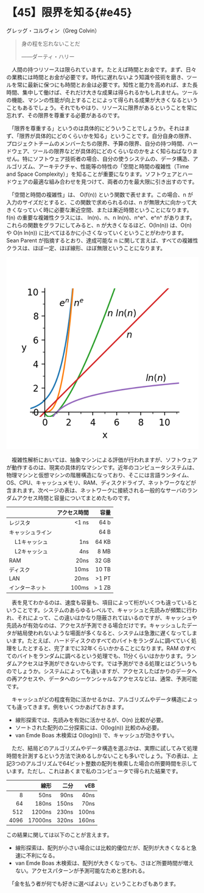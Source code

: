 # 【45】限界を知る{#e45}

<div class="author">グレッグ・コルヴィン（Greg Colvin）</div>

> 身の程を忘れないことだ
>
> <div class="cite_author">&mdash;&mdash;ダーティ・ハリー</div>

　人間の持つリソースは限られています。たとえば時間とお金です。まず、日々の業務には時間とお金が必要です。時代に遅れないよう知識や技術を磨き、ツールを常に最新に保つにも時間とお金は必要です。知性と能力を高めれば、また長時間、集中して働けば、それだけ大きな成果は得られるかもしれません。ツールの機能、マシンの性能が向上することによって得られる成果が大きくなるということもあるでしょう。それでもやはり、リソースに限界があるということを常に忘れず、その限界を尊重する必要があるのです。

　「限界を尊重する」というのは具体的にどういうことでしょうか。それはまず、「限界が具体的にどのくらいかを知る」ということです。自分自身の限界、プロジェクトチームのメンバーたちの限界、予算の限界、自分の持つ時間、ハードウェア、ツールの限界などが具体的にどのくらいなのかをよく知らねばなりません。特にソフトウェア技術者の場合、自分の使うシステムの、データ構造、アルゴリズム、アーキテクチャ、性能等の特性の「空間と時間の複雑性（Time and Space Complexity）」を知ることが重要になります。ソフトウェアとハードウェアの最適な組み合わせを見つけて、両者の力を最大限に引き出すのです。

　「空間と時間の複雑性」は、 O(f(n)) という関数で表せます。この場合、n が入力のサイズだとすると、この関数で求められるのは、n が無限大に向かって大きくなっていく時に必要な漸近空間、または漸近時間ということになります。f(n) の重要な複雑性クラスには、 ln(n)、n、n ln(n)、n^e^、e^n^ があります。これらの関数をグラフにしてみると、n が大きくなるほど、O(ln(n)) は、O(n) や O(n ln(n)) に比べてはるかに小さくなっていくということがわかります。Sean Parent が指摘するとおり、達成可能な n に関して言えば、すべての複雑性クラスは、ほぼ一定、ほぼ線形、ほぼ無限ということになります。

![ ](./prog045.png)

　複雑性解析においては、抽象マシンによる評価が行われますが、ソフトウェアが動作するのは、現実の具体的なマシンです。近年のコンピュータシステムは、物理マシンと仮想マシンの階層構造になっており、そこには言語ランタイム、OS、CPU、キャッシュメモリ、RAM、ディスクドライブ、ネットワークなどが含まれます。次ページの表は、ネットワークに接続される一般的なサーバのランダムアクセス時間と容量についてまとめたものです。

|                  | アクセス時間 |      容量 |
|:-----------------|-------------:|----------:|
| レジスタ         |     &lt;1 ns |      64 b |
| キャッシュライン |              |      64 B |
| &nbsp;&nbsp;&nbsp;&nbsp;L1キャッシュ | 1ns | 64 KB |
| &nbsp;&nbsp;&nbsp;&nbsp;L2キャッシュ | 4ns | 8 MB |
| RAM              |         20ns |     32 GB |
| ディスク         |         10ms |     10 TB |
| LAN              |         20ms |  &gt;1 PT |
| インターネット   |        100ms | &gt; 1 ZB |

　表を見てわかるのは、速度も容量も、項目によって桁がいくつも違っているということです。システムのあらゆるレベルで、キャッシュと先読みが頻繁に行われ、それによって、この違いはかなり隠蔽されてはいるのですが、キャッシュや先読みが有効なのは、アクセスが予測できる場合だけです。キャッシュしたデータが結局使われないような場面が多くなると、システムは急激に遅くなってしまいます。たとえば、ハードディスクのすべてのバイトをランダムに調べていく処理をしたとすると、完了までに32年くらいかかることになります。RAM のすべてのバイトをランダムに調べるという処理でも、11分くらいはかかります。ランダムアクセスは予測ができないからです。では予測ができる処理とはどういうものでしょうか。システムによっても違いますが、アクセスしたばかりのデータへの再アクセスや、データへのシーケンシャルなアクセスなどは、通常、予測可能です。

　キャッシュがどの程度有効に活かせるかは、アルゴリズムやデータ構造によっても違ってきます。例をいくつかあげておきます。

* 線形探索では、先読みを有効に活かせるが、O(n) 比較が必要。
* ソートされた配列の二分探索には、O(log(n)) 比較のみ必要。
* van Emde Boas 木検索は O(log(n)) で、キャッシュが効きやすい。

　ただ、結局どのアルゴリズムやデータ構造を選ぶかは、実際に試してみて処理時間を計測するという方法で決めるしかないことも多いでしょう。下の表は、上記3つのアルゴリズムで64ビット整数の配列を検索した場合の所要時間を示しています。ただし、これはあくまで私のコンピュータで得られた結果です。

|      |    線形 |  二分 |   vEB |
|-----:|--------:|------:|------:|
|    8 |    50ns |  90ns |  40ns |
|   64 |   180ns | 150ns |  70ns |
|  512 |  1200ns | 230ns | 100ns |
| 4096 | 17000ns | 320ns | 160ns |

この結果に関しては以下のことが言えます。

* 線形探索は、配列が小さい場合には比較的優位だが、配列が大きくなると急速に不利になる。
* van Emde Boas 木検索は、配列が大きくなっても、さほど所要時間が増えない。アクセスパターンが予測可能なためと思われる。

　「金を払う者が何でも好きに選べばよい」ということわざもあります。
